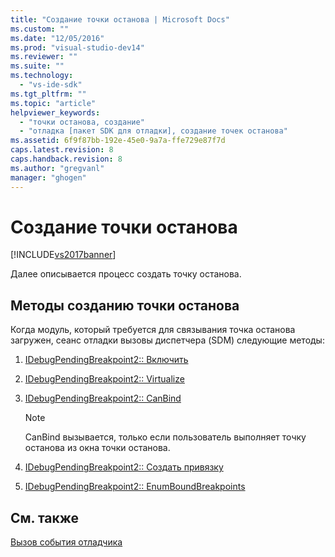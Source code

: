 ```yaml
---
title: "Создание точки останова | Microsoft Docs"
ms.custom: ""
ms.date: "12/05/2016"
ms.prod: "visual-studio-dev14"
ms.reviewer: ""
ms.suite: ""
ms.technology: 
  - "vs-ide-sdk"
ms.tgt_pltfrm: ""
ms.topic: "article"
helpviewer_keywords: 
  - "точки останова, создание"
  - "отладка [пакет SDK для отладки], создание точек останова"
ms.assetid: 6f9f87bb-192e-45e0-9a7a-ffe729e87f7d
caps.latest.revision: 8
caps.handback.revision: 8
ms.author: "gregvanl"
manager: "ghogen"
---
```

# Создание точки останова
[!INCLUDE[vs2017banner](../../code-quality/includes/vs2017banner.md)]

Далее описывается процесс создать точку останова.  
  
## Методы созданию точки останова  
 Когда модуль, который требуется для связывания точка останова загружен, сеанс отладки вызовы диспетчера \(SDM\) следующие методы:  
  
1.  [IDebugPendingBreakpoint2:: Включить](../../extensibility/debugger/reference/idebugpendingbreakpoint2-enable.md)  
  
2.  [IDebugPendingBreakpoint2:: Virtualize](../../extensibility/debugger/reference/idebugpendingbreakpoint2-virtualize.md)  
  
3.  [IDebugPendingBreakpoint2:: CanBind](../../extensibility/debugger/reference/idebugpendingbreakpoint2-canbind.md)  
  
    > [!NOTE]
    >  CanBind вызывается, только если пользователь выполняет точку останова из окна точки останова.  
  
4.  [IDebugPendingBreakpoint2:: Создать привязку](../../extensibility/debugger/reference/idebugpendingbreakpoint2-bind.md)  
  
5.  [IDebugPendingBreakpoint2:: EnumBoundBreakpoints](../../extensibility/debugger/reference/idebugpendingbreakpoint2-enumboundbreakpoints.md)  
  
## См. также  
 [Вызов события отладчика](../../extensibility/debugger/calling-debugger-events.md)